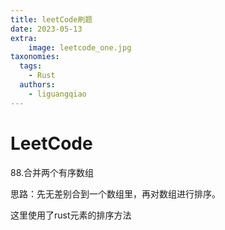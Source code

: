 ```yaml
---
title: leetCode刷题
date: 2023-05-13
extra:
    image: leetcode_one.jpg
taxonomies:
  tags:
    - Rust
  authors:
    - liguangqiao
---
```


# LeetCode

88.合并两个有序数组

思路：先无差别合到一个数组里，再对数组进行排序。

这里使用了rust元素的排序方法
